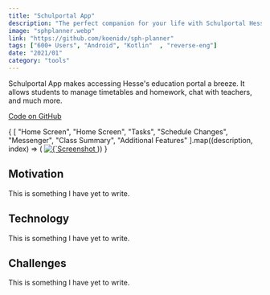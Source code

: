 ```yaml
---
title: "Schulportal App"
description: "The perfect companion for your life with Schulportal Hessen."
image: "sphplanner.webp"
link: "https://github.com/koenidv/sph-planner"
tags: ["600+ Users", "Android", "Kotlin"  , "reverse-eng"]
date: "2021/01"
category: "tools"
---
```

<p>
  Schulportal App makes accessing Hesse's education portal a breeze. It allows students to
  manage timetables and homework, chat with teachers, and much more.
</p>
<div class="pt-4 pb-2 flex gap-2 flex-wrap">
  <div class="group">
    <a
      href="https://github.com/koenidv/sph-planner"
      target="_blank"
      class="inline-block elevated-card-hoverable elevated-1 h-8 w-fit">
      <div
        class="border-l-4 border-t-4 border-r-2 border-b-2 border-black h-full w-full flex items-center justify-center px-12">
        <p class="group-hover:underline underline-offset-[0.3rem] decoration-[0.125rem]">
          Code on GitHub
        </p>
      </div>
    </a>
  </div>
</div>
<div class="imagecarousel flex flex-row gap-2 overflow-x-scroll rounded">
  {
    [
      "Home Screen",
      "Home Screen",
      "Tasks",
      "Schedule Changes",
      "Messenger",
      "Class Summary",
      "Additional Features"
    ].map((description, index) => (
      <a
        target="_blank"
        class="transition-all duration-200 hover:saturate-100 lg:saturate-0"
        href={`/images/sphplanner/${index + 1}.png`}>
        <img
          class="max-h-[40vh] min-w-[7.5rem] rounded"
          src={`/images/sphplanner/${index + 1}.png`}
          loading="lazy"
          alt={`Screenshot from Schulportal App; ${description}`}
        />
      </a>
    ))
  }
</div>
<h2 class="text-3xl font-poppins pt-4">Motivation</h2>
<p>This is something I have yet to write.</p>
<h2 class="text-3xl font-poppins pt-4">Technology</h2>
<p>This is something I have yet to write.</p>
<h2 class="text-3xl font-poppins pt-4">Challenges</h2>
<p>This is something I have yet to write.</p>